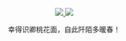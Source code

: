 <p align="center">
  <a href="https://github.com/leiyun1993">
    <img src="https://github-readme-stats.vercel.app/api?username=leiyun1993&line_hight=100&show_icons=true&include_all_commits=true" />
  </a>
  <a href="https://github.com/leiyun1993">
    <img src="https://github-readme-stats.vercel.app/api/top-langs/?username=leiyun1993" />
  </a>
</p>
<p align="center">
  幸得识卿桃花面，自此阡陌多暖春！
</p>
